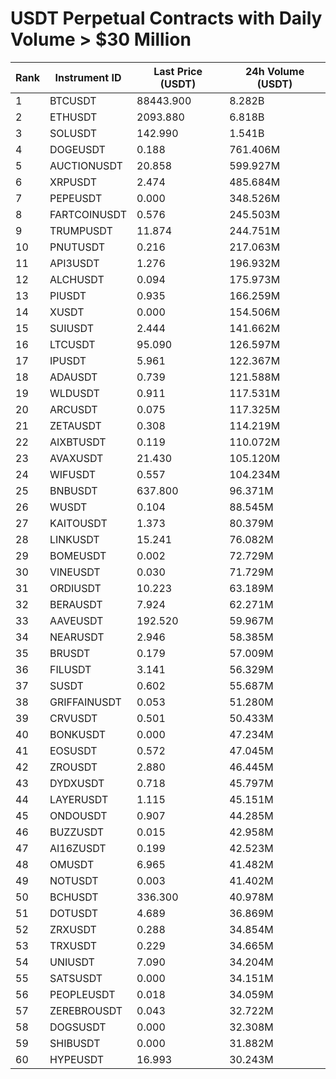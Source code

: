 # USDT Perpetual Contracts with Daily Volume > $30 Million

| Rank | Instrument ID | Last Price (USDT) | 24h Volume (USDT) |
|------|---------------|-------------------|-------------------|
| 1 | BTCUSDT | 88443.900 | 8.282B |
| 2 | ETHUSDT | 2093.880 | 6.818B |
| 3 | SOLUSDT | 142.990 | 1.541B |
| 4 | DOGEUSDT | 0.188 | 761.406M |
| 5 | AUCTIONUSDT | 20.858 | 599.927M |
| 6 | XRPUSDT | 2.474 | 485.684M |
| 7 | PEPEUSDT | 0.000 | 348.526M |
| 8 | FARTCOINUSDT | 0.576 | 245.503M |
| 9 | TRUMPUSDT | 11.874 | 244.751M |
| 10 | PNUTUSDT | 0.216 | 217.063M |
| 11 | API3USDT | 1.276 | 196.932M |
| 12 | ALCHUSDT | 0.094 | 175.973M |
| 13 | PIUSDT | 0.935 | 166.259M |
| 14 | XUSDT | 0.000 | 154.506M |
| 15 | SUIUSDT | 2.444 | 141.662M |
| 16 | LTCUSDT | 95.090 | 126.597M |
| 17 | IPUSDT | 5.961 | 122.367M |
| 18 | ADAUSDT | 0.739 | 121.588M |
| 19 | WLDUSDT | 0.911 | 117.531M |
| 20 | ARCUSDT | 0.075 | 117.325M |
| 21 | ZETAUSDT | 0.308 | 114.219M |
| 22 | AIXBTUSDT | 0.119 | 110.072M |
| 23 | AVAXUSDT | 21.430 | 105.120M |
| 24 | WIFUSDT | 0.557 | 104.234M |
| 25 | BNBUSDT | 637.800 | 96.371M |
| 26 | WUSDT | 0.104 | 88.545M |
| 27 | KAITOUSDT | 1.373 | 80.379M |
| 28 | LINKUSDT | 15.241 | 76.082M |
| 29 | BOMEUSDT | 0.002 | 72.729M |
| 30 | VINEUSDT | 0.030 | 71.729M |
| 31 | ORDIUSDT | 10.223 | 63.189M |
| 32 | BERAUSDT | 7.924 | 62.271M |
| 33 | AAVEUSDT | 192.520 | 59.967M |
| 34 | NEARUSDT | 2.946 | 58.385M |
| 35 | BRUSDT | 0.179 | 57.009M |
| 36 | FILUSDT | 3.141 | 56.329M |
| 37 | SUSDT | 0.602 | 55.687M |
| 38 | GRIFFAINUSDT | 0.053 | 51.280M |
| 39 | CRVUSDT | 0.501 | 50.433M |
| 40 | BONKUSDT | 0.000 | 47.234M |
| 41 | EOSUSDT | 0.572 | 47.045M |
| 42 | ZROUSDT | 2.880 | 46.445M |
| 43 | DYDXUSDT | 0.718 | 45.797M |
| 44 | LAYERUSDT | 1.115 | 45.151M |
| 45 | ONDOUSDT | 0.907 | 44.285M |
| 46 | BUZZUSDT | 0.015 | 42.958M |
| 47 | AI16ZUSDT | 0.199 | 42.523M |
| 48 | OMUSDT | 6.965 | 41.482M |
| 49 | NOTUSDT | 0.003 | 41.402M |
| 50 | BCHUSDT | 336.300 | 40.978M |
| 51 | DOTUSDT | 4.689 | 36.869M |
| 52 | ZRXUSDT | 0.288 | 34.854M |
| 53 | TRXUSDT | 0.229 | 34.665M |
| 54 | UNIUSDT | 7.090 | 34.204M |
| 55 | SATSUSDT | 0.000 | 34.151M |
| 56 | PEOPLEUSDT | 0.018 | 34.059M |
| 57 | ZEREBROUSDT | 0.043 | 32.722M |
| 58 | DOGSUSDT | 0.000 | 32.308M |
| 59 | SHIBUSDT | 0.000 | 31.882M |
| 60 | HYPEUSDT | 16.993 | 30.243M |
